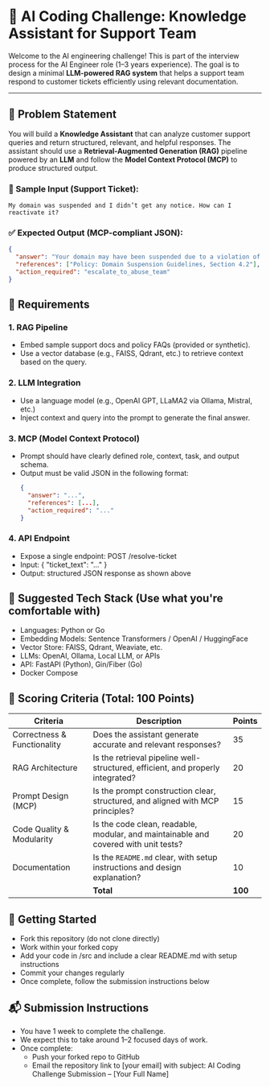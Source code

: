 # 🧠 AI Coding Challenge: Knowledge Assistant for Support Team

Welcome to the AI engineering challenge! This is part of the interview process for the AI Engineer role (1–3 years experience). The goal is to design a minimal **LLM-powered RAG system** that helps a support team respond to customer tickets efficiently using relevant documentation.

---

## 📌 Problem Statement

You will build a **Knowledge Assistant** that can analyze customer support queries and return structured, relevant, and helpful responses. The assistant should use a **Retrieval-Augmented Generation (RAG)** pipeline powered by an **LLM** and follow the **Model Context Protocol (MCP)** to produce structured output.

### 🎯 Sample Input (Support Ticket):
```
My domain was suspended and I didn’t get any notice. How can I reactivate it?
```
### ✅ Expected Output (MCP-compliant JSON):
```json
{
  "answer": "Your domain may have been suspended due to a violation of policy or missing WHOIS information. Please update your WHOIS details and contact support.",
  "references": ["Policy: Domain Suspension Guidelines, Section 4.2"],
  "action_required": "escalate_to_abuse_team"
}
```

## 🔧 Requirements
### 1.  RAG Pipeline
- Embed sample support docs and policy FAQs (provided or synthetic).
- Use a vector database (e.g., FAISS, Qdrant, etc.) to retrieve context based on the query.

### 2.  LLM Integration
- Use a language model (e.g., OpenAI GPT, LLaMA2 via Ollama, Mistral, etc.)
- Inject context and query into the prompt to generate the final answer.

### 3.  MCP (Model Context Protocol)
- Prompt should have clearly defined role, context, task, and output schema.
- Output must be valid JSON in the following format:
  ```json
  {
    "answer": "...",
    "references": [...],
    "action_required": "..."
  }
  ```
### 4.  API Endpoint
- Expose a single endpoint: POST /resolve-ticket
- Input: { "ticket_text": "..." }
- Output: structured JSON response as shown above

## 📂 Suggested Tech Stack (Use what you're comfortable with)
- Languages: Python or Go
- Embedding Models: Sentence Transformers / OpenAI / HuggingFace
- Vector Store: FAISS, Qdrant, Weaviate, etc.
- LLMs: OpenAI, Ollama, Local LLM, or APIs
- API: FastAPI (Python), Gin/Fiber (Go)
- Docker Compose

## 📝 Scoring Criteria (Total: 100 Points)

| Criteria                     | Description                                                                 | Points |
|------------------------------|-----------------------------------------------------------------------------|--------|
| Correctness & Functionality | Does the assistant generate accurate and relevant responses?                 | 35     |
| RAG Architecture           | Is the retrieval pipeline well-structured, efficient, and properly integrated? | 20     |
| Prompt Design (MCP)        | Is the prompt construction clear, structured, and aligned with MCP principles? | 15     |
| Code Quality & Modularity | Is the code clean, readable, modular, and maintainable and covered with unit tests?                      | 20     |
| Documentation             | Is the `README.md` clear, with setup instructions and design explanation?    | 10     |
|                             | **Total**                                                                   | **100** |

## 🚀 Getting Started
- Fork this repository (do not clone directly)
- Work within your forked copy
- Add your code in /src and include a clear README.md with setup instructions
- Commit your changes regularly
- Once complete, follow the submission instructions below

## 📬 Submission Instructions
- You have 1 week to complete the challenge.
- We expect this to take around 1–2 focused days of work.
- Once complete:
  - Push your forked repo to GitHub
  - Email the repository link to [your email] with subject: AI Coding Challenge Submission – [Your Full Name]
